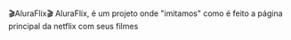 🎬AluraFlix🎬
AluraFlix, é um projeto onde "imitamos" como é feito a página principal da netflix com seus filmes
